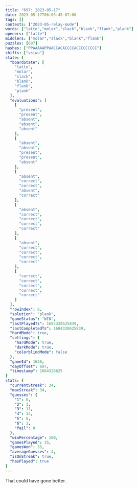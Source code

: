 ```yaml
---
title: "697: 2023-05-17"
date: 2023-05-17T06:03:45-07:00
tags: []
contests: ["2023-05-relay-mode"]
words: ["latte","molar","slack","blank","flank","plank"]
openers: ["latte"]
middlers: ["molar","slack","blank","flank"]
puzzles: [697]
hashes: ["PPAAAAAPPAACCACACCCCACCCCCCCCC"]
shifts: ["vsiwu"]
state: {
  "boardState": [
    "latte",
    "molar",
    "slack",
    "blank",
    "flank",
    "plank"
  ],
  "evaluations": [
    [
      "present",
      "present",
      "absent",
      "absent",
      "absent"
    ],
    [
      "absent",
      "absent",
      "present",
      "present",
      "absent"
    ],
    [
      "absent",
      "correct",
      "correct",
      "absent",
      "correct"
    ],
    [
      "absent",
      "correct",
      "correct",
      "correct",
      "correct"
    ],
    [
      "absent",
      "correct",
      "correct",
      "correct",
      "correct"
    ],
    [
      "correct",
      "correct",
      "correct",
      "correct",
      "correct"
    ]
  ],
  "rowIndex": 6,
  "solution": "plank",
  "gameStatus": "WIN",
  "lastPlayedTs": 1684328625839,
  "lastCompletedTs": 1684328625839,
  "hardMode": true,
  "settings": {
    "hardMode": true,
    "darkMode": true,
    "colorblindMode": false
  },
  "gameId": 1636,
  "dayOffset": 697,
  "timestamp": 1684328625
}
stats: {
  "currentStreak": 34,
  "maxStreak": 34,
  "guesses": {
    "1": 0,
    "2": 1,
    "3": 11,
    "4": 14,
    "5": 8,
    "6": 1,
    "fail": 0
  },
  "winPercentage": 100,
  "gamesPlayed": 35,
  "gamesWon": 35,
  "averageGuesses": 4,
  "isOnStreak": true,
  "hasPlayed": true
}
---
```

<!-- more -->
That could have gone better.
